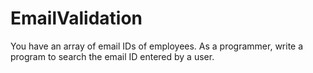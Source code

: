 # EmailValidation

You have an array of email IDs of employees. As a programmer, write a program to search the email ID entered by a user.
